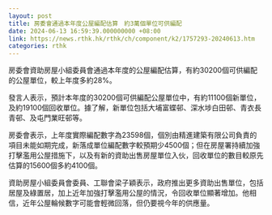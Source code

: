 ```yaml
---
layout: post
title: 房委會通過本年度公屋編配估算　約3萬個單位可供編配
date: 2024-06-13 16:59:39.000000000 +08:00
link: https://news.rthk.hk/rthk/ch/component/k2/1757293-20240613.htm
categories: rthk
---
```


房委會資助房屋小組委員會通過本年度的公屋編配估算，有約30200個可供編配的公屋單位，較上年度多約28%。

發言人表示，預計本年度的30200個可供編配公屋單位中，有約11100個新單位，及約19100個回收單位。據了解，新單位包括大埔富蝶邨、深水埗白田邨、青衣長青邨、及屯門業旺邨等。

房委會表示，上年度實際編配數字為23598個，個別由精進建築有限公司負責的項目未能如期完成，新落成單位編配數字較預期少4500個；但在房屋署持續加強打擊濫用公屋措施下，以及有新的資助出售房屋單位入伙，回收單位的數目較原先估算的15600個多約4100個。

資助房屋小組委員會委員、工聯會梁子穎表示，政府推出更多資助出售單位，包括居屋及綠置居，加上近年加強打擊濫用公屋的情況，令回收單位顯著增加。他相信，近年公屋輪候數字可能會輕微回落，但仍要視今年的供應量。
